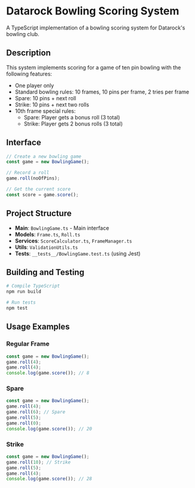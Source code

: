 # Datarock Bowling Scoring System

A TypeScript implementation of a bowling scoring system for Datarock's bowling club.

## Description

This system implements scoring for a game of ten pin bowling with the following features:

- One player only
- Standard bowling rules: 10 frames, 10 pins per frame, 2 tries per frame
- Spare: 10 pins + next roll
- Strike: 10 pins + next two rolls
- 10th frame special rules:
  - Spare: Player gets a bonus roll (3 total)
  - Strike: Player gets 2 bonus rolls (3 total)

## Interface

```typescript
// Create a new bowling game
const game = new BowlingGame();

// Record a roll
game.roll(noOfPins);

// Get the current score
const score = game.score();
```

## Project Structure

- **Main**: `BowlingGame.ts` - Main interface
- **Models**: `Frame.ts`, `Roll.ts` 
- **Services**: `ScoreCalculator.ts`, `FrameManager.ts`
- **Utils**: `ValidationUtils.ts`
- **Tests**: `__tests__/BowlingGame.test.ts` (using Jest)

## Building and Testing

```bash
# Compile TypeScript
npm run build

# Run tests
npm test
```

## Usage Examples

### Regular Frame
```typescript
const game = new BowlingGame();
game.roll(4);
game.roll(4);
console.log(game.score()); // 8
```

### Spare
```typescript
const game = new BowlingGame();
game.roll(4); 
game.roll(6); // Spare
game.roll(5); 
game.roll(0);
console.log(game.score()); // 20
```

### Strike
```typescript
const game = new BowlingGame();
game.roll(10); // Strike
game.roll(5); 
game.roll(4);
console.log(game.score()); // 28
```